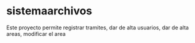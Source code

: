 # sistemaarchivos
Este proyecto permite registrar tramites, dar de alta usuarios, dar de alta areas, modificar el area 
